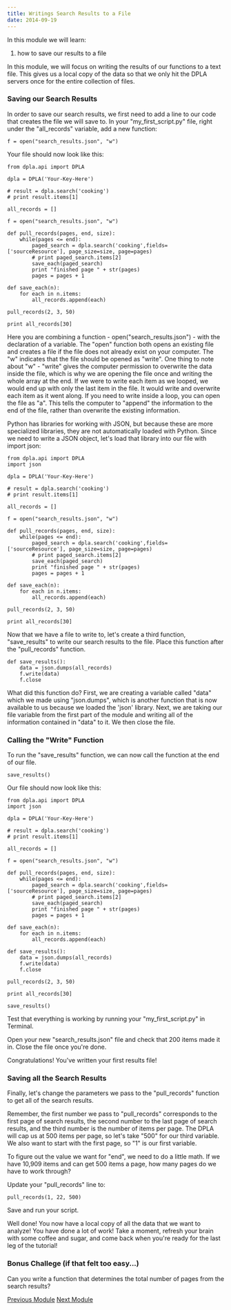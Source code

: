```yaml
---
title: Writings Search Results to a File
date: 2014-09-19
---
```


In this module we will learn:

1. how to save our results to a file

In this module, we will focus on writing the results of our functions to a text file. This gives us a local copy of the data so that we only hit the DPLA servers once for the entire collection of files.

### Saving our Search Results

In order to save our search results, we first need to add a line to our code that creates the file we will save to. In your "my_first_script.py" file, right under the "all_records" variable, add a new function:

	f = open("search_results.json", "w")

Your file should now look like this:

	from dpla.api import DPLA

	dpla = DPLA('Your-Key-Here')

	# result = dpla.search('cooking')
	# print result.items[1]
	
	all_records = []

	f = open("search_results.json", "w")

	def pull_records(pages, end, size):
		while(pages <= end):
			paged_search = dpla.search('cooking',fields=['sourceResource'], page_size=size, page=pages)
			# print paged_search.items[2]
			save_each(paged_search)
			print "finished page " + str(pages)
			pages = pages + 1

	def save_each(n):
		for each in n.items:
			all_records.append(each)

	pull_records(2, 3, 50)

	print all_records[30]

Here you are combining a function - open("search_results.json") - with the declaration of a variable. The "open" function both opens an existing file and  creates a file if the file does not already exist on your computer. The "w" indicates that the file should be opened as "write". One thing to note about "w" - "write" gives the computer permission to overwrite the data inside the file, which is why we are opening the file once and writing the whole array at the end. If we were to write each item as we looped, we would end up with only the last item in the file. It would write and overwrite each item as it went along. If you need to write inside a loop, you can open the file as "a". This tells the computer to "append" the information to the end of the file, rather than overwrite the existing information. 

Python has libraries for working with JSON, but because these are more specialized libraries, they are not automatically loaded with Python. Since we need to write a JSON object, let's load that library into our file with <span class="command">import json</span>:

	from dpla.api import DPLA
	import json

	dpla = DPLA('Your-Key-Here')

	# result = dpla.search('cooking')
	# print result.items[1]
	
	all_records = []

	f = open("search_results.json", "w")

	def pull_records(pages, end, size):
		while(pages <= end):
			paged_search = dpla.search('cooking',fields=['sourceResource'], page_size=size, page=pages)
			# print paged_search.items[2]
			save_each(paged_search)
			print "finished page " + str(pages)
			pages = pages + 1

	def save_each(n):
		for each in n.items:
			all_records.append(each)

	pull_records(2, 3, 50)

	print all_records[30]

Now that we have a file to write to, let's create a third function, "save_results" to write our search results to the file. Place this function after the "pull_records" function.

	def save_results():
		data = json.dumps(all_records)
		f.write(data)
		f.close

What did this function do? First, we are creating a variable called "data" which we made using "json.dumps", which is another function that is now available to us because we loaded the 'json' library. Next, we are taking our file variable from the first part of the module and writing all of the information contained in "data" to it. We then close the file.

### Calling the "Write" Function

To run the "save_results" function, we can now call the function at the end of our file.

	save_results()

Our file should now look like this:

	from dpla.api import DPLA
	import json

	dpla = DPLA('Your-Key-Here')

	# result = dpla.search('cooking')
	# print result.items[1]
	
	all_records = []

	f = open("search_results.json", "w")

	def pull_records(pages, end, size):
		while(pages <= end):
			paged_search = dpla.search('cooking',fields=['sourceResource'], page_size=size, page=pages)
			# print paged_search.items[2]
			save_each(paged_search)
			print "finished page " + str(pages)
			pages = pages + 1

	def save_each(n):
		for each in n.items:
			all_records.append(each)

	def save_results():
		data = json.dumps(all_records)
		f.write(data)
		f.close

	pull_records(2, 3, 50)

	print all_records[30]

	save_results()

Test that everything is working by running your "my_first_script.py" in Terminal.

Open your new "search_results.json" file and check that 200 items made it in. Close the file once you're done.

Congratulations! You've written your first results file!

### Saving all the Search Results

Finally, let's change the parameters we pass to the "pull_records" function to get all of the search results.

Remember, the first number we pass to "pull_records" corresponds to the first page of search results, the second number to the last page of search results, and the third number is the number of items per page. The DPLA will cap us at 500 items per page, so let's take "500" for our third variable. We also want to start with the first page, so "1" is our first variable.

To figure out the value we want for "end", we need to do a little math. If we have 10,909 items and can get 500 items a page, how many pages do we have to work through?

Update your "pull_records" line to:

	pull_records(1, 22, 500)

Save and run your script. 

Well done! You now have a local copy of all the data that we want to analyze! You have done a lot of work! Take a moment, refresh your brain with some coffee and sugar, and come back when you're ready for the last leg of the tutorial!

### Bonus Challege (if that felt too easy...)

Can you write a function that determines the total number of pages from the search results?

<span class="left">[Previous Module](module09.html)</span>
<span class="right">[Next Module](module10.html)</span>